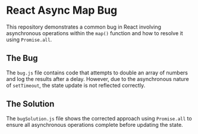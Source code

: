 # React Async Map Bug
This repository demonstrates a common bug in React involving asynchronous operations within the `map()` function and how to resolve it using `Promise.all`.

## The Bug
The `bug.js` file contains code that attempts to double an array of numbers and log the results after a delay. However, due to the asynchronous nature of `setTimeout`, the state update is not reflected correctly.

## The Solution
The `bugSolution.js` file shows the corrected approach using `Promise.all` to ensure all asynchronous operations complete before updating the state.